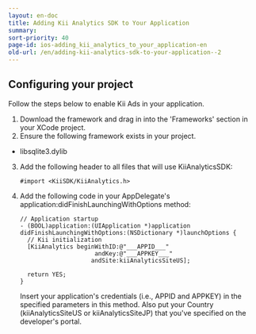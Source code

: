 ```yaml
---
layout: en-doc
title: Adding Kii Analytics SDK to Your Application
summary: 
sort-priority: 40
page-id: ios-adding_kii_analytics_to_your_application-en
old-url: /en/adding-kii-analytics-sdk-to-your-application--2
---
```

## Configuring your project

Follow the steps below to enable Kii Ads in your application.

1. Download the framework and drag in into the 'Frameworks' section in your XCode project.
2. Ensure the following framework exists in your project.
  * libsqlite3.dylib
3. Add the following header to all files that will use KiiAnalyticsSDK:

    ```objc
    #import <KiiSDK/KiiAnalytics.h>
    ```

4. Add the following code in your AppDelegate's application:didFinishLaunchingWithOptions method:

    ```objc
    // Application startup
    - (BOOL)application:(UIApplication *)application didFinishLaunchingWithOptions:(NSDictionary *)launchOptions {
      // Kii initialization
      [KiiAnalytics beginWithID:@"___APPID___"
                         andKey:@"___APPKEY___"
                        andSite:kiiAnalyticsSiteUS];

      return YES;
    }
    ```

    Insert your application's credentials (i.e., APPID and APPKEY) in the specified parameters in this method.  Also put your Country (kiiAnalyticsSiteUS or kiiAnalyticsSiteJP) that you've specified on the developer's portal.
